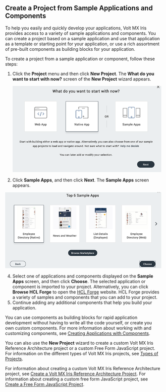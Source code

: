                            


Create a Project from Sample Applications and Components
--------------------------------------------------------

To help you easily and quickly develop your applications, Volt MX Iris provides access to a variety of sample applications and components. You can create a project based on a sample application and use that application as a template or starting point for your application, or use a rich assortment of pre-built components as building blocks for your application.

To create a project from a sample application or component, follow these steps: 

1.  Click the **Project** menu and then click **New Project**. The **What do you want to start with now?** screen of the **New Project** wizard appears.  
      
    ![](Resources/Images/StartNewProject_SampleApps_689x398.png)
2.  Click **Sample Apps**, and then click **Next**. The **Sample Apps** screen appears.

![](Resources/Images/SampleAppsScreen_646x312.png)

4.  Select one of applications and components displayed on the **Sample Apps** screen, and then click **Choose**. The selected application or component is imported to your project. Alternatively, you can click **Browse HCL Forge** to open the [HCL Forge](http://community.hclvoltmx.com/marketplace) website. HCL Forge provides a variety of samples and components that you can add to your project.
5.  Continue adding any additional components that help you build your application.

You can use components as building blocks for rapid application development without having to write all the code yourself, or create you own custom components. For more information about working with and customizing components, see [Creating Applications with Components](C_DesigningWorkingWithComponents.md).

You can also use the **New Project** wizard to create a custom Volt MX Iris Reference Architecture project or a custom Free Form JavaScript project. For information on the different types of Volt MX Iris projects, see [Types of Projects](TypesOfProjects.md).

For information about creating a custom Volt MX Iris Reference Architecture project, see [Create a Volt MX Iris Reference Architecture Project](#). For information about creating a custom free form JavaScript project, see [Create a Free Form JavaScript Project](CreateNewProject.md).
